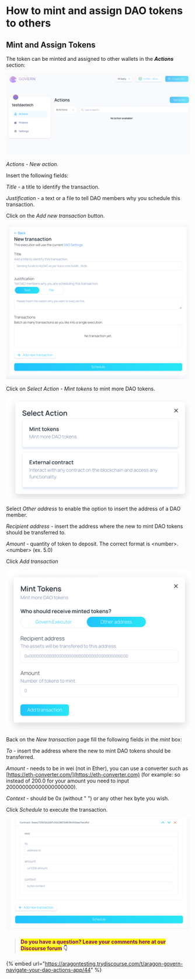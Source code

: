 # How to mint and assign DAO tokens to others

## Mint and Assign Tokens

The token can be minted and assigned to other wallets in the _**Actions**_ section:

!["Action" section on the left side menu ](<../../../.gitbook/assets/Schermata 2022-02-11 alle 10.09.01.png>)

_Actions - New action._&#x20;

Insert the following fields:

_Title_ - a title to identify the transaction.

_Justification_ - a text or a file to tell DAO members why you schedule this transaction.

Click on the _Add new transaction_ button.

![](<../../../.gitbook/assets/Screenshot 2022-02-10 at 10.56.42.png>)

Click on _Select Action - Mint tokens_ to mint more DAO tokens.

![](<../../../.gitbook/assets/Screenshot 2022-02-10 at 11.18.49.png>)

Select _Other address_ to enable the option to insert the address of a DAO member.

_Recipient address_ - insert the address where the new to mint DAO tokens should be transferred to.

_Amount -_ quantity of token to deposit. The correct format is \<number>.\<number> (ex. 5.0)

Click _Add transaction_

![](<../../../.gitbook/assets/Screenshot 2022-02-10 at 11.19.14.png>)

Back on the _New transaction_ page fill the following fields in the _mint_ box:

_To_ - insert the address where the new to mint DAO tokens should be transferred.

_Amount_ - needs to be in wei (not in Ether), you can use a converter such as [https://eth-converter.com/](https://eth-converter.com) (for example: so instead of 200.0 for your amount you need to input 200000000000000000000).

_Context_ - should be 0x (without " ") or any other hex byte you wish.

Click _Schedule_ to execute the transaction.

![](<../../../.gitbook/assets/Screenshot 2022-02-10 at 11.35.40.png>)



> #### <mark style="color:purple;">Do you have a question? Leave your comments here at our Discourse forum</mark> 👇

{% embed url="https://aragontesting.trydiscourse.com/t/aragon-govern-navigate-your-dao-actions-app/44" %}

